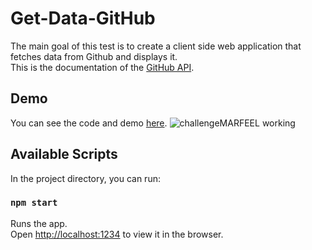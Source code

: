 # Get-Data-GitHub

The main goal of this test is to create a client side web application that fetches data from Github and displays it.  
This is the documentation of the ​[GitHub API](https://developer.github.com/v3/).

## Demo
You can see the code and demo [here](http://soydiego.com.ar/myCodes/marfeel/).
![challengeMARFEEL working](https://raw.githubusercontent.com/SoyDiego/challengeMARFEEL/master/img/screenshot.png)

## Available Scripts

In the project directory, you can run:

### `npm start`

Runs the app.  
Open [http://localhost:1234](http://localhost:1234) to view it in the browser.
